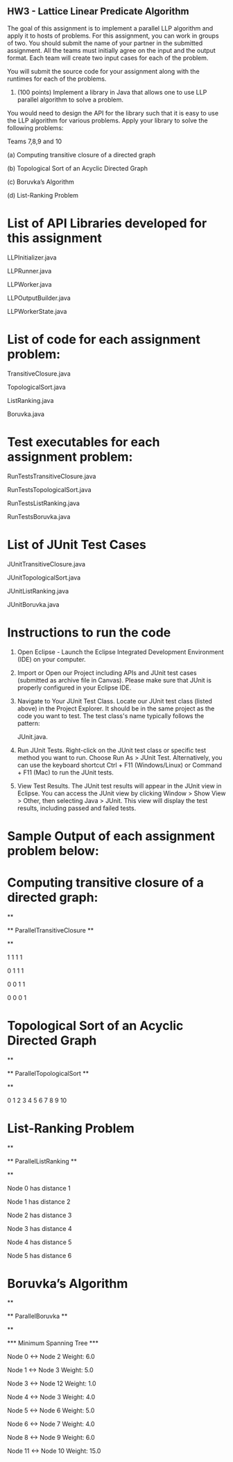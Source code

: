 ## HW3 - Lattice Linear Predicate Algorithm

The goal of this assignment is to implement a parallel LLP algorithm and apply it to hosts of problems. For this assignment, you can work in groups of two. You should submit the name of your partner in the
submitted assignment. All the teams must initially agree on the input and the output format. Each team will create two input cases for each of the problem.

You will submit the source code for your assignment along with the runtimes for each of the problems.

1. (100 points) Implement a library in Java that allows one to use LLP parallel algorithm to solve a problem.

You would need to design the API for the library such that it is easy to use the LLP algorithm for various problems. Apply your library to solve the following problems:

Teams 7,8,9 and 10

(a) Computing transitive closure of a directed graph

(b) Topological Sort of an Acyclic Directed Graph

(c) Boruvka’s Algorithm

(d) List-Ranking Problem

# List of API Libraries developed for this assignment

LLPInitializer.java

LLPRunner.java

LLPWorker.java

LLPOutputBuilder.java

LLPWorkerState.java


# List of code for each assignment problem:

TransitiveClosure.java

TopologicalSort.java

ListRanking.java

Boruvka.java


# Test executables for each assignment problem:

RunTestsTransitiveClosure.java

RunTestsTopologicalSort.java

RunTestsListRanking.java

RunTestsBoruvka.java


# List of JUnit Test Cases

JUnitTransitiveClosure.java

JUnitTopologicalSort.java

JUnitListRanking.java

JUnitBoruvka.java


# Instructions to run the code

1) Open Eclipse - Launch the Eclipse Integrated Development Environment (IDE) on your computer.
   
2) Import or Open our Project including APIs and JUnit test cases (submitted as archive file in Canvas). Please make sure that JUnit is properly configured in your Eclipse IDE.
  
3) Navigate to Your JUnit Test Class. Locate our JUnit test class (listed above) in the Project Explorer. It should be in the same project as the code you want to test. The test class's name typically follows the pattern:

   JUnit<AssignmentProblem>.java.

4) Run JUnit Tests. Right-click on the JUnit test class or specific test method you want to run. Choose Run As > JUnit Test. Alternatively, you can use the keyboard shortcut Ctrl + F11 (Windows/Linux) or Command + F11 (Mac) to run the JUnit tests.

5) View Test Results. The JUnit test results will appear in the JUnit view in Eclipse. You can access the JUnit view by clicking Window > Show View > Other, then selecting Java > JUnit. This view will display the test results, including passed and failed tests.

# Sample Output of each assignment problem below:

# Computing transitive closure of a directed graph:

**

** ParallelTransitiveClosure **

**

1 1 1 1 

0 1 1 1 

0 0 1 1 

0 0 0 1 

# Topological Sort of an Acyclic Directed Graph

**

** ParallelTopologicalSort **

**

0 1 2 3 4 5 6 7 8 9 10 


# List-Ranking Problem

**

** ParallelListRanking **

**


Node 0 has distance 1 

Node 1 has distance 2 

Node 2 has distance 3 

Node 3 has distance 4 

Node 4 has distance 5 

Node 5 has distance 6 

# Boruvka’s Algorithm

**

** ParallelBoruvka **

**

*** Minimum Spanning Tree ***

Node 0 <-> Node 2 Weight: 6.0

Node 1 <-> Node 3 Weight: 5.0

Node 3 <-> Node 12 Weight: 1.0

Node 4 <-> Node 3 Weight: 4.0

Node 5 <-> Node 6 Weight: 5.0

Node 6 <-> Node 7 Weight: 4.0

Node 8 <-> Node 9 Weight: 6.0

Node 11 <-> Node 10 Weight: 15.0

